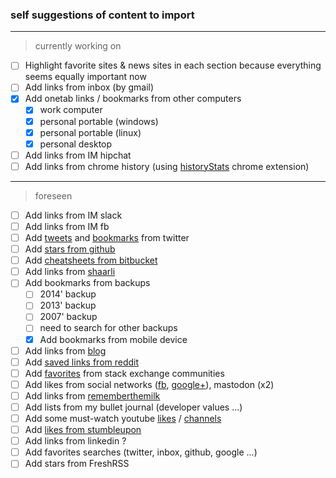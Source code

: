 ### self suggestions of content to import
___
> currently working on
* [ ] Highlight favorite sites & news sites in each section because everything seems equally important now
* [ ] Add links from inbox (by gmail)
* [x] Add onetab links / bookmarks from other computers
  * [x] work computer
  * [x] personal portable (windows)
  * [x] personal portable (linux)
  * [x] personal desktop
* [ ] Add links from IM hipchat
* [ ] Add links from chrome history (using [historyStats](https://chrome.google.com/webstore/detail/historystats/ffnaaljjakfkhpjjgfmjhcgamcoflinm/related) chrome extension)
___
> foreseen 
* [ ] Add links from IM slack
* [ ] Add links from IM fb
* [ ] Add [tweets](https://twitter.com/MorganGeek) and [bookmarks](https://twitter.com/MorganGeek/likes) from twitter
* [ ] Add [stars from github](https://github.com/MorganGeek?tab=stars)
* [ ] Add [cheatsheets from bitbucket](https://bitbucket.org/morgangeek/cheatsheet)
* [ ] Add links from [shaarli](http://www.morgangeek.be/shaarli/)
* [ ] Add bookmarks from backups
  * [ ] 2014' backup
  * [ ] 2013' backup
  * [ ] 2007' backup
  * [ ] need to search for other backups 
  * [x] Add bookmarks from mobile device
* [ ] Add links from [blog](http://www.morgangeek.be/blog/)
* [ ] Add [saved links from reddit](https://www.reddit.com/user/MorganGeek/saved/)
* [ ] Add [favorites](https://stackexchange.com/users/2315914/morgangeek?tab=favorites) from stack exchange communities
* [ ] Add likes from social networks ([fb](https://www.facebook.com/mwattiez/allactivity?privacy_source=activity_log&log_filter=likes), [google+](https://plus.google.com/+MorganWattiez)), mastodon (x2)
* [ ] Add links from [rememberthemilk](https://www.rememberthemilk.com/app/#all)
* [ ] Add lists from my bullet journal (developer values ...)
* [ ] Add some must-watch youtube [likes](https://www.youtube.com/channel/UC3gqyF0Mvh7EaOIa31JkEXA/videos?view=15&sort=dd&shelf_id=0) / [channels](https://www.youtube.com/channel/UC3gqyF0Mvh7EaOIa31JkEXA/channels?view=56&shelf_id=0)
* [ ] Add [likes from stumbleupon](http://www.stumbleupon.com/stumbler/MorganGeek/likes)
* [ ] Add links from linkedin ? 
* [ ] Add favorites searches (twitter, inbox, github, google ...)
* [ ] Add stars from FreshRSS

